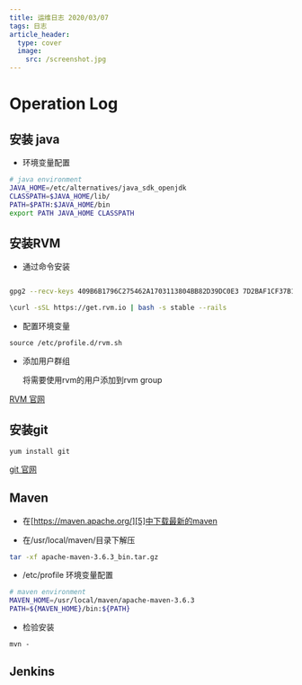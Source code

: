 ```yaml
---
title: 运维日志 2020/03/07
tags: 日志
article_header:
  type: cover
  image:
    src: /screenshot.jpg
---
```


# Operation Log

## 安装 java

- 环境变量配置

```sh
# java environment
JAVA_HOME=/etc/alternatives/java_sdk_openjdk
CLASSPATH=$JAVA_HOME/lib/
PATH=$PATH:$JAVA_HOME/bin
export PATH JAVA_HOME CLASSPATH
```




## 安装RVM

- 通过命令安装

```sh

gpg2 --recv-keys 409B6B1796C275462A1703113804BB82D39DC0E3 7D2BAF1CF37B13E2069D6956105BD0E739499BDB

\curl -sSL https://get.rvm.io | bash -s stable --rails

```

- 配置环境变量

```shell
source /etc/profile.d/rvm.sh
```
- 添加用户群组
  
  将需要使用rvm的用户添加到rvm group


[RVM 官网][1]

## 安装git

```shell
yum install git
```

[git 官网][2]

## Maven 

- 在[https://maven.apache.org/][5]中下载最新的maven


- 在/usr/local/maven/目录下解压

```sh
tar -xf apache-maven-3.6.3_bin.tar.gz
```


- /etc/profile 环境变量配置 

```sh
# maven environment
MAVEN_HOME=/usr/local/maven/apache-maven-3.6.3
PATH=${MAVEN_HOME}/bin:${PATH}
```

- 检验安装

```
mvn -
```


## Jenkins







[1]: http://rvm.io/

[2]: https://git-scm.com/download/linux

[3]: https://jenkins.io/zh/doc/

[4]: https://www.cnblogs.com/116970u/p/11211963.html

[5]: https://maven.apache.org/download.cgi